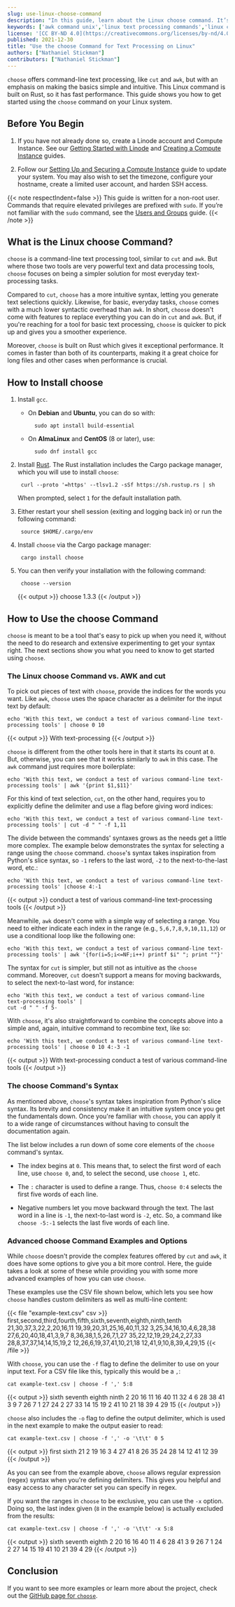 ```yaml
---
slug: use-linux-choose-command
description: "In this guide, learn about the Linux choose command. It’s a fast and intuitive alternative to other command-line tools for text processing like awk and cut."
keywords: ['awk command unix','linux text processing commands','linux cut command']
license: '[CC BY-ND 4.0](https://creativecommons.org/licenses/by-nd/4.0)'
published: 2021-12-30
title: "Use the choose Command for Text Processing on Linux"
authors: ["Nathaniel Stickman"]
contributors: ["Nathaniel Stickman"]
---
```


`choose` offers command-line text processing, like `cut` and `awk`, but with an emphasis on making the basics simple and intuitive. This Linux command is built on Rust, so it has fast performance. This guide shows you how to get started using the `choose` command on your Linux system.

## Before You Begin

1.  If you have not already done so, create a Linode account and Compute Instance. See our [Getting Started with Linode](/docs/products/platform/get-started/) and [Creating a Compute Instance](/docs/products/compute/compute-instances/guides/create/) guides.

1.  Follow our [Setting Up and Securing a Compute Instance](/docs/products/compute/compute-instances/guides/set-up-and-secure/) guide to update your system. You may also wish to set the timezone, configure your hostname, create a limited user account, and harden SSH access.

{{< note respectIndent=false >}}
This guide is written for a non-root user. Commands that require elevated privileges are prefixed with `sudo`. If you’re not familiar with the `sudo` command, see the [Users and Groups](/docs/guides/linux-users-and-groups/) guide.
{{< /note >}}

## What is the Linux choose Command?

`choose` is a command-line text processing tool, similar to `cut` and `awk`. But where those two tools are very powerful text and data processing tools, `choose` focuses on being a simpler solution for most everyday text-processing tasks.

Compared to `cut`, `choose` has a more intuitive syntax, letting you generate text selections quickly. Likewise, for basic, everyday tasks, `choose` comes with a much lower syntactic overhead than `awk`. In short, `choose` doesn't come with features to replace everything you can do in `cut` and `awk`. But, if you're reaching for a tool for basic text processing, `choose` is quicker to pick up and gives you a smoother experience.

Moreover, `choose` is built on Rust which gives it exceptional performance. It comes in faster than both of its counterparts, making it a great choice for long files and other cases when performance is crucial.

## How to Install choose

1. Install `gcc`.

    - On **Debian** and **Ubuntu**, you can do so with:

            sudo apt install build-essential

    - On **AlmaLinux** and **CentOS** (8 or later), use:

            sudo dnf install gcc

1. Install [Rust](https://www.rust-lang.org/). The Rust installation includes the Cargo package manager, which you will use to install `choose`:

        curl --proto '=https' --tlsv1.2 -sSf https://sh.rustup.rs | sh

    When prompted, select `1` for the default installation path.

1. Either restart your shell session (exiting and logging back in) or run the following command:

        source $HOME/.cargo/env

1. Install `choose` via the Cargo package manager:

        cargo install choose

1. You can then verify your installation with the following command:

        choose --version

    {{< output >}}
choose 1.3.3
    {{< /output >}}

## How to Use the choose Command

`choose` is meant to be a tool that's easy to pick up when you need it, without the need to do research and extensive experimenting to get your syntax right. The next sections show you what you need to know to get started using `choose`.

### The Linux choose Command vs. AWK and cut

To pick out pieces of text with `choose`, provide the indices for the words you want. Like `awk`, `choose` uses the space character as a delimiter for the input text by default:

    echo 'With this text, we conduct a test of various command-line text-processing tools' | choose 0 10

{{< output >}}
With text-processing
{{< /output >}}

`choose` is different from the other tools here in that it starts its count at `0`. But, otherwise, you can see that it works similarly to `awk` in this case. The `awk` command just requires more boilerplate:

    echo 'With this text, we conduct a test of various command-line text-processing tools' | awk '{print $1,$11}'

For this kind of text selection, `cut`, on the other hand, requires you to explicitly define the delimiter and use a flag before giving word indices:

    echo 'With this text, we conduct a test of various command-line text-processing tools' | cut -d " " -f 1,11

The divide between the commands' syntaxes grows as the needs get a little more complex. The example below demonstrates the syntax for selecting a range using the `choose` command. `choose`'s syntax takes inspiration from Python's slice syntax, so `-1` refers to the last word, `-2` to the next-to-the-last word, etc.:

    echo 'With this text, we conduct a test of various command-line text-processing tools' |choose 4:-1

{{< output >}}
conduct a test of various command-line text-processing tools
{{< /output >}}

Meanwhile, `awk` doesn't come with a simple way of selecting a range. You need to either indicate each index in the range (e.g., `5,6,7,8,9,10,11,12`) or use a conditional loop like the following one:

    echo 'With this text, we conduct a test of various command-line text-processing tools' | awk '{for(i=5;i<=NF;i++) printf $i" "; print ""}'

The syntax for `cut` is simpler, but still not as intuitive as the `choose` command. Moreover, `cut` doesn't support a means for moving backwards, to select the next-to-last word, for instance:

    echo 'With this text, we conduct a test of various command-line
    text-processing tools' |
    cut -d " " -f 5-

With `choose`, it's also straightforward to combine the concepts above into a simple and, again, intuitive command to recombine text, like so:

    echo 'With this text, we conduct a test of various command-line text-processing tools' | choose 0 10 4:-3 -1

{{< output >}}
With text-processing conduct a test of various command-line tools
{{< /output >}}

### The choose Command's Syntax

As mentioned above, `choose`'s syntax takes inspiration from Python's slice syntax. Its brevity and consistency make it an intuitive system once you get the fundamentals down. Once you're familiar with `choose`, you can apply it to a wide range of circumstances without having to consult the documentation again.

The list below includes a run down of some core elements of the `choose` command's syntax.

- The index begins at `0`. This means that, to select the first word of each line, use `choose 0`, and, to select the second, use `choose 1`, etc.

- The `:` character is used to define a range. Thus, `choose 0:4` selects the first five words of each line.

- Negative numbers let you move backward through the text. The last word in a line is `-1`, the next-to-last word is `-2`, etc. So, a command like `choose -5:-1` selects the last five words of each line.

### Advanced choose Command Examples and Options

While `choose` doesn't provide the complex features offered by `cut` and `awk`, it does have some options to give you a bit more control. Here, the guide takes a look at some of these while providing you with some more advanced examples of how you can use `choose`.

These examples use the CSV file shown below, which lets you see how `choose` handles custom delimiters as well as multi-line content:

{{< file "example-text.csv" csv >}}
first,second,third,fourth,fifth,sixth,seventh,eighth,ninth,tenth
21,30,37,3,22,2,20,16,11
19,39,20,31,25,16,40,11,32
3,25,34,16,10,4,6,28,38
27,6,20,40,18,41,3,9,7
8,36,38,1,5,26,7,1,27
35,22,12,19,29,24,2,27,33
28,8,37,37,14,14,15,19,2
12,26,6,19,37,41,10,21,18
12,41,9,10,8,39,4,29,15
{{< /file >}}

With `choose`, you can use the `-f` flag to define the delimiter to use on your input text. For a CSV file like this, typically this would be a `,`:

    cat example-text.csv | choose -f ',' 5:8

{{< output >}}
sixth seventh eighth ninth
2 20 16 11
16 40 11 32
4 6 28 38
41 3 9 7
26 7 1 27
24 2 27 33
14 15 19 2
41 10 21 18
39 4 29 15
{{< /output >}}

`choose` also includes the `-o` flag to define the output delimiter, which is used in the next example to make the output easier to read:

    cat example-text.csv | choose -f ',' -o '\t\t' 0 5

{{< output >}}
first		sixth
21		2
19		16
3		4
27		41
8		26
35		24
28		14
12		41
12		39
{{< /output >}}

As you can see from the example above, `choose` allows regular expression (regex) syntax when you're defining delimiters. This gives you helpful and easy access to any character set you can specify in regex.

If you want the ranges in `choose` to be exclusive, you can use the `-x` option. Doing so, the last index given (`8` in the example below) is actually excluded from the results:

    cat example-text.csv | choose -f ',' -o '\t\t' -x 5:8

{{< output >}}
sixth		seventh		eighth
2		20		16
16		40		11
4		6		28
41		3		9
26		7		1
24		2		27
14		15		19
41		10		21
39		4		29
{{< /output >}}

## Conclusion

If you want to see more examples or learn more about the project, check out the [GitHub page for `choose`](https://github.com/theryangeary/choose).
